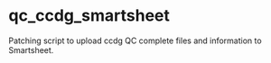 # qc_ccdg_smartsheet
Patching script to upload ccdg QC complete files and information to Smartsheet. 
